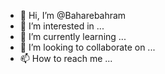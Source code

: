 - 👋 Hi, I’m @Baharebahram
- 👀 I’m interested in ...
- 🌱 I’m currently learning ...
- 💞️ I’m looking to collaborate on ...
- 📫 How to reach me ...

<!---
Baharebahram/Baharebahram is a ✨ special ✨ repository because its `README.md` (this file) appears on your GitHub profile.
You can click the Preview link to take a look at your changes.
--->
